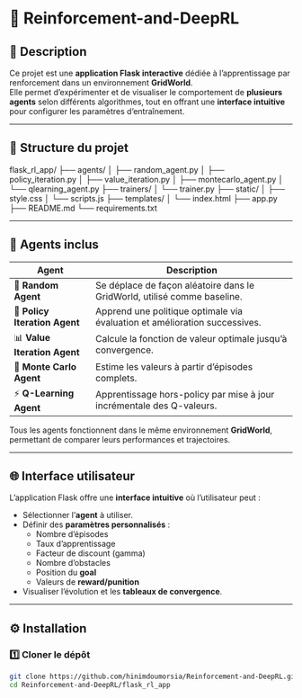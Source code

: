 # 🧠 Reinforcement-and-DeepRL

## 🚀 Description
Ce projet est une **application Flask interactive** dédiée à l’apprentissage par renforcement dans un environnement **GridWorld**.  
Elle permet d’expérimenter et de visualiser le comportement de **plusieurs agents** selon différents algorithmes, tout en offrant une **interface intuitive** pour configurer les paramètres d’entraînement.

---

## 📂 Structure du projet

flask_rl_app/
├── agents/
│   ├── random_agent.py
│   ├── policy_iteration.py
│   ├── value_iteration.py
│   ├── montecarlo_agent.py
│   └── qlearning_agent.py
├── trainers/
│   └── trainer.py
├── static/
│   ├── style.css
│   └── scripts.js
├── templates/
│   └── index.html
├── app.py
├── README.md
└── requirements.txt




---

## 🤖 Agents inclus

| Agent | Description |
|-------|------------|
| 🔀 **Random Agent** | Se déplace de façon aléatoire dans le GridWorld, utilisé comme baseline. |
| 🧭 **Policy Iteration Agent** | Apprend une politique optimale via évaluation et amélioration successives. |
| 📊 **Value Iteration Agent** | Calcule la fonction de valeur optimale jusqu’à convergence. |
| 🎲 **Monte Carlo Agent** | Estime les valeurs à partir d’épisodes complets. |
| ⚡ **Q-Learning Agent** | Apprentissage hors-policy par mise à jour incrémentale des Q-valeurs. |

Tous les agents fonctionnent dans le même environnement **GridWorld**, permettant de comparer leurs performances et trajectoires.

---

## 🌐 Interface utilisateur

L’application Flask offre une **interface intuitive** où l’utilisateur peut :  
- Sélectionner l’**agent** à utiliser.  
- Définir des **paramètres personnalisés** :  
  - Nombre d’épisodes  
  - Taux d’apprentissage  
  - Facteur de discount (gamma)  
  - Nombre d’obstacles  
  - Position du **goal**  
  - Valeurs de **reward/punition**  
- Visualiser l’évolution et les **tableaux de convergence**.

---

## ⚙️ Installation

### 1️⃣ Cloner le dépôt
```bash
git clone https://github.com/hinimdoumorsia/Reinforcement-and-DeepRL.git
cd Reinforcement-and-DeepRL/flask_rl_app



